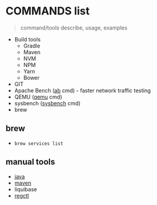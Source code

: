# COMMANDS list

> command/tools describe, usage, examples

* Build tools
    * Gradle
    * Maven
    * NVM
    * NPM
    * Yarn
    * Bower
* GIT
* Apache Bench ([ab][ab_cmd] cmd) - faster network traffic testing
* QEMU ([qemu][qemu_cmd] cmd)
* sysbench ([sysbench][sysbench_cmd] cmd)
* brew

## brew

* `brew services list`

## manual tools

* [java][java]
* [maven][maven]
* liquibase
* [regctl][regctl]

[ab_cmd]:<./ab/apache-bench-ab.md>

[qemu_cmd]:<./qemu/qemu.md>

[sysbench_cmd]:<./sysbench/sysbench.md>

[java]:<./java/java.md>

[maven]:<./maven/maven.md>
[regctl]:<./regctl/regctl.md>

